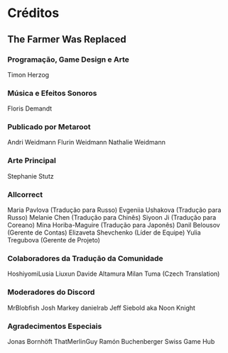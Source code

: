 # Créditos

## The Farmer Was Replaced

### Programação, Game Design e Arte
Timon Herzog

### Música e Efeitos Sonoros
Floris Demandt

### Publicado por Metaroot
Andri Weidmann
Flurin Weidmann
Nathalie Weidmann

### Arte Principal
Stephanie Stutz

### Allcorrect
Maria Pavlova (Tradução para Russo)
Evgeniia Ushakova (Tradução para Russo)
Melanie Chen (Tradução para Chinês)
Siyoon Ji (Tradução para Coreano)
Mina Horiba-Maguire (Tradução para Japonês)
Danil Belousov (Gerente de Contas)
Elizaveta Shevchenko (Líder de Equipe)
Yulia Tregubova (Gerente de Projeto)

### Colaboradores da Tradução da Comunidade
HoshiyomiLusia
Liuxun
Davide Altamura
Milan Tuma (Czech Translation)

### Moderadores do Discord
MrBlobfish
Josh Markey
danielrab
Jeff Siebold aka Noon Knight

### Agradecimentos Especiais
Jonas Bornhöft
ThatMerlinGuy
Ramón Buchenberger
Swiss Game Hub